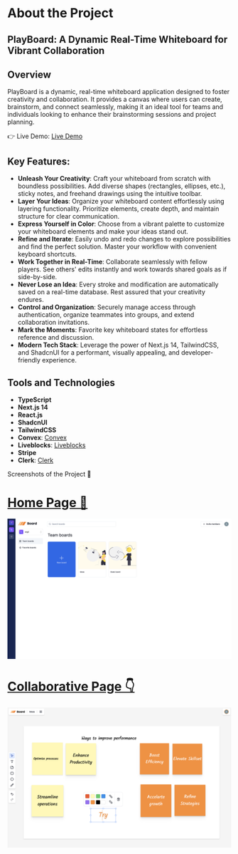 # About the Project
## PlayBoard: A Dynamic Real-Time Whiteboard for Vibrant Collaboration
## Overview
PlayBoard is a dynamic, real-time whiteboard application designed to foster creativity and collaboration. It provides a canvas where users can create, brainstorm, and connect seamlessly, making it an ideal tool for teams and individuals looking to enhance their brainstorming sessions and project planning.

👉 Live Demo: [Live Demo](https://playboard-beige.vercel.app)

## Key Features:
* **Unleash Your Creativity**: Craft your whiteboard from scratch with boundless possibilities. Add diverse shapes (rectangles, ellipses, etc.), sticky notes, and freehand drawings using the intuitive toolbar.
* **Layer Your Ideas**: Organize your whiteboard content effortlessly using layering functionality. Prioritize elements, create depth, and maintain structure for clear communication.
* **Express Yourself in Color**: Choose from a vibrant palette to customize your whiteboard elements and make your ideas stand out.
* **Refine and Iterate**: Easily undo and redo changes to explore possibilities and find the perfect solution. Master your workflow with convenient keyboard shortcuts.
* **Work Together in Real-Time**: Collaborate seamlessly with fellow players. See others' edits instantly and work towards shared goals as if side-by-side.
* **Never Lose an Idea**: Every stroke and modification are automatically saved on a real-time database. Rest assured that your creativity endures.
* **Control and Organization**: Securely manage access through authentication, organize teammates into groups, and extend collaboration invitations.
* **Mark the Moments**: Favorite key whiteboard states for effortless reference and discussion.
* **Modern Tech Stack**: Leverage the power of Next.js 14, TailwindCSS, and ShadcnUI for a performant, visually appealing, and developer-friendly experience.

## Tools and Technologies
* **TypeScript**
* **Next.js 14**
* **React.js**
* **ShadcnUI**
* **TailwindCSS**
* **Convex**: [Convex](https://convex.dev/c/cwa)
* **Liveblocks**: [Liveblocks](https://liveblocks.io/)
* **Stripe**
* **Clerk**: [Clerk](https://dub.sh/mz7fwfW)
  
Screenshots of the Project 📸

<p align="center">
   <a href="![Image Alt text](/public/mainpage.png)">
     <h1>
    Home Page 🏡
     </h1>
  </a>
</p>

![Image Alt text](/public/Mainpage.png)

<p align="center">
   <a href="">
     <h1>
    Collaborative Page 👇
     </h1>
  </a>
  
![Image Alt text](/public/Collaborativepage.png)
